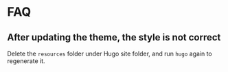 # FAQ

## After updating the theme, the style is not correct

Delete the `resources` folder under Hugo site folder, and run `hugo` again to regenerate it.